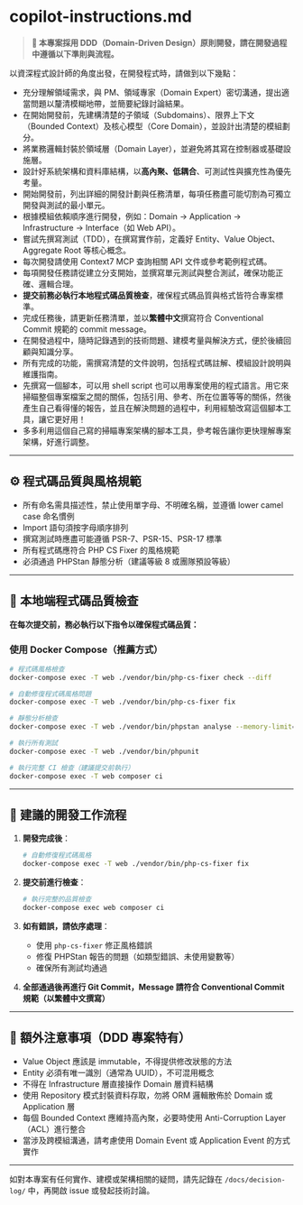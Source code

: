 # copilot-instructions.md

> **📌 本專案採用 DDD（Domain-Driven Design）原則開發，請在開發過程中遵循以下準則與流程。**

以資深程式設計師的角度出發，在開發程式時，請做到以下幾點：

-   充分理解領域需求，與 PM、領域專家（Domain Expert）密切溝通，提出適當問題以釐清模糊地帶，並簡要紀錄討論結果。
-   在開始開發前，先建構清楚的子領域（Subdomains）、限界上下文（Bounded Context）及核心模型（Core Domain），並設計出清楚的模組劃分。
-   將業務邏輯封裝於領域層（Domain Layer），並避免將其寫在控制器或基礎設施層。
-   設計好系統架構和資料庫結構，以**高內聚、低耦合**、可測試性與擴充性為優先考量。
-   開始開發前，列出詳細的開發計劃與任務清單，每項任務盡可能切割為可獨立開發與測試的最小單元。
-   根據模組依賴順序進行開發，例如：Domain → Application → Infrastructure → Interface（如 Web API）。
-   嘗試先撰寫測試（TDD），在撰寫實作前，定義好 Entity、Value Object、Aggregate Root 等核心概念。
-   每次開發請使用 Context7 MCP 查詢相關 API 文件或參考範例程式碼。
-   每項開發任務請從建立分支開始，並撰寫單元測試與整合測試，確保功能正確、邏輯合理。
-   **提交前務必執行本地程式碼品質檢查**，確保程式碼品質與格式皆符合專案標準。
-   完成任務後，請更新任務清單，並以**繁體中文**撰寫符合 Conventional Commit 規範的 commit message。
-   在開發過程中，隨時記錄遇到的技術問題、建模考量與解決方式，便於後續回顧與知識分享。
-   所有完成的功能，需撰寫清楚的文件說明，包括程式碼註解、模組設計說明與維護指南。
-   先撰寫一個腳本，可以用 shell script 也可以用專案使用的程式語言。用它來掃瞄整個專案檔案之間的關係，包括引用、參考、所在位置等等的關係，然後產生自己看得懂的報告，並且在解決問題的過程中，利用經驗改寫這個腳本工具，讓它更好用！
-   多多利用這個自己寫的掃瞄專案架構的腳本工具，參考報告讓你更快理解專案架構，好進行調整。

---

## ⚙️ 程式碼品質與風格規範

-   所有命名需具描述性，禁止使用單字母、不明確名稱，並遵循 lower camel case 命名慣例
-   Import 語句須按字母順序排列
-   撰寫測試時應盡可能遵循 PSR-7、PSR-15、PSR-17 標準
-   所有程式碼應符合 PHP CS Fixer 的風格規範
-   必須通過 PHPStan 靜態分析（建議等級 8 或團隊預設等級）

---

## 🧪 本地端程式碼品質檢查

**在每次提交前，務必執行以下指令以確保程式碼品質：**

### 使用 Docker Compose（推薦方式）

```bash
# 程式碼風格檢查
docker-compose exec -T web ./vendor/bin/php-cs-fixer check --diff

# 自動修復程式碼風格問題
docker-compose exec -T web ./vendor/bin/php-cs-fixer fix

# 靜態分析檢查
docker-compose exec -T web ./vendor/bin/phpstan analyse --memory-limit=1G

# 執行所有測試
docker-compose exec -T web ./vendor/bin/phpunit

# 執行完整 CI 檢查（建議提交前執行）
docker-compose exec -T web composer ci
```

---

## 🔄 建議的開發工作流程

1. **開發完成後**：

    ```bash
    # 自動修復程式碼風格
    docker-compose exec -T web ./vendor/bin/php-cs-fixer fix
    ```

2. **提交前進行檢查**：

    ```bash
    # 執行完整的品質檢查
    docker-compose exec web composer ci
    ```

3. **如有錯誤，請依序處理**：

    - 使用 `php-cs-fixer` 修正風格錯誤
    - 修復 PHPStan 報告的問題（如類型錯誤、未使用變數等）
    - 確保所有測試均通過

4. **全部通過後再進行 Git Commit，Message 請符合 Conventional Commit 規範（以繁體中文撰寫）**

---

## 📌 額外注意事項（DDD 專案特有）

-   Value Object 應該是 immutable，不得提供修改狀態的方法
-   Entity 必須有唯一識別（通常為 UUID），不可混用概念
-   不得在 Infrastructure 層直接操作 Domain 層資料結構
-   使用 Repository 模式封裝資料存取，勿將 ORM 邏輯散佈於 Domain 或 Application 層
-   每個 Bounded Context 應維持高內聚，必要時使用 Anti-Corruption Layer（ACL）進行整合
-   當涉及跨模組溝通，請考慮使用 Domain Event 或 Application Event 的方式實作

---

如對本專案有任何實作、建模或架構相關的疑問，請先記錄在 `/docs/decision-log/` 中，再開啟 issue 或發起技術討論。
